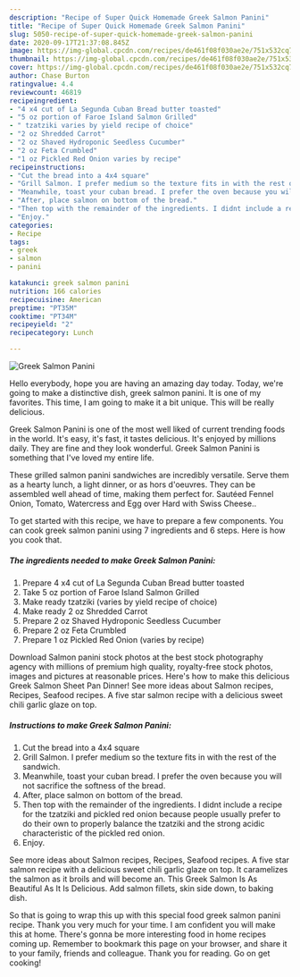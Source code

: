```yaml
---
description: "Recipe of Super Quick Homemade Greek Salmon Panini"
title: "Recipe of Super Quick Homemade Greek Salmon Panini"
slug: 5050-recipe-of-super-quick-homemade-greek-salmon-panini
date: 2020-09-17T21:37:08.845Z
image: https://img-global.cpcdn.com/recipes/de461f08f030ae2e/751x532cq70/greek-salmon-panini-recipe-main-photo.jpg
thumbnail: https://img-global.cpcdn.com/recipes/de461f08f030ae2e/751x532cq70/greek-salmon-panini-recipe-main-photo.jpg
cover: https://img-global.cpcdn.com/recipes/de461f08f030ae2e/751x532cq70/greek-salmon-panini-recipe-main-photo.jpg
author: Chase Burton
ratingvalue: 4.4
reviewcount: 46819
recipeingredient:
- "4 x4 cut of La Segunda Cuban Bread butter toasted"
- "5 oz portion of Faroe Island Salmon Grilled"
- " tzatziki varies by yield recipe of choice"
- "2 oz Shredded Carrot"
- "2 oz Shaved Hydroponic Seedless Cucumber"
- "2 oz Feta Crumbled"
- "1 oz Pickled Red Onion varies by recipe"
recipeinstructions:
- "Cut the bread into a 4x4 square"
- "Grill Salmon. I prefer medium so the texture fits in with the rest of the sandwich."
- "Meanwhile, toast your cuban bread. I prefer the oven because you will not sacrifice the softness of the bread."
- "After, place salmon on bottom of the bread."
- "Then top with the remainder of the ingredients. I didnt include a recipe for the tzatziki and pickled red onion because people usually prefer to do their own to properly balance the tzatziki and the strong acidic characteristic of the pickled red onion."
- "Enjoy."
categories:
- Recipe
tags:
- greek
- salmon
- panini

katakunci: greek salmon panini 
nutrition: 166 calories
recipecuisine: American
preptime: "PT35M"
cooktime: "PT34M"
recipeyield: "2"
recipecategory: Lunch

---
```



![Greek Salmon Panini](https://img-global.cpcdn.com/recipes/de461f08f030ae2e/751x532cq70/greek-salmon-panini-recipe-main-photo.jpg)

Hello everybody, hope you are having an amazing day today. Today, we're going to make a distinctive dish, greek salmon panini. It is one of my favorites. This time, I am going to make it a bit unique. This will be really delicious.

Greek Salmon Panini is one of the most well liked of current trending foods in the world. It's easy, it's fast, it tastes delicious. It's enjoyed by millions daily. They are fine and they look wonderful. Greek Salmon Panini is something that I've loved my entire life.

These grilled salmon panini sandwiches are incredibly versatile. Serve them as a hearty lunch, a light dinner, or as hors d&#39;oeuvres. They can be assembled well ahead of time, making them perfect for. Sautéed Fennel Onion, Tomato, Watercress and Egg over Hard with Swiss Cheese..


To get started with this recipe, we have to prepare a few components. You can cook greek salmon panini using 7 ingredients and 6 steps. Here is how you cook that.

<!--inarticleads1-->

##### The ingredients needed to make Greek Salmon Panini:

1. Prepare 4 x4 cut of La Segunda Cuban Bread butter toasted
1. Take 5 oz portion of Faroe Island Salmon Grilled
1. Make ready  tzatziki (varies by yield recipe of choice)
1. Make ready 2 oz Shredded Carrot
1. Prepare 2 oz Shaved Hydroponic Seedless Cucumber
1. Prepare 2 oz Feta Crumbled
1. Prepare 1 oz Pickled Red Onion (varies by recipe)


Download Salmon panini stock photos at the best stock photography agency with millions of premium high quality, royalty-free stock photos, images and pictures at reasonable prices. Here&#39;s how to make this delicious Greek Salmon Sheet Pan Dinner! See more ideas about Salmon recipes, Recipes, Seafood recipes. A five star salmon recipe with a delicious sweet chili garlic glaze on top. 

<!--inarticleads2-->

##### Instructions to make Greek Salmon Panini:

1. Cut the bread into a 4x4 square
1. Grill Salmon. I prefer medium so the texture fits in with the rest of the sandwich.
1. Meanwhile, toast your cuban bread. I prefer the oven because you will not sacrifice the softness of the bread.
1. After, place salmon on bottom of the bread.
1. Then top with the remainder of the ingredients. I didnt include a recipe for the tzatziki and pickled red onion because people usually prefer to do their own to properly balance the tzatziki and the strong acidic characteristic of the pickled red onion.
1. Enjoy.


See more ideas about Salmon recipes, Recipes, Seafood recipes. A five star salmon recipe with a delicious sweet chili garlic glaze on top. It caramelizes the salmon as it broils and will become an. This Greek Salmon Is As Beautiful As It Is Delicious. Add salmon fillets, skin side down, to baking dish. 

So that is going to wrap this up with this special food greek salmon panini recipe. Thank you very much for your time. I am confident you will make this at home. There's gonna be more interesting food in home recipes coming up. Remember to bookmark this page on your browser, and share it to your family, friends and colleague. Thank you for reading. Go on get cooking!
